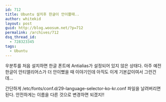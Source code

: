 ```yaml
---
id: 712
title: Ubuntu 설치후 한글이 안이쁠때..
author: whitekid
layout: post
guid: http://blog.woosum.net/?p=712
permalink: /archives/712
dsq_thread_id:
  - 728323345
tags:
  - Ubuntu
---
```

우분투를 처음 설치하면 한글 폰트에 Antialias가 설정되어 있지 않은 상태다. 아주 예전 한글이 안티앨리어스가 더 안이뻤을 때 이야기인데 아직도 이게 기본값이여서 그런건데...

간단하게 /etc/fonts/conf.d/29-language-selector-ko-kr.conf 파일을 날려버리면 된다. 안전하게는 이름을 다른 것으로 변경하면 되겠지!!